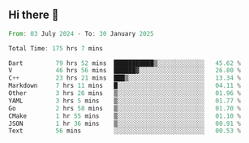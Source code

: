 ## Hi there 👋

<!--START_SECTION:waka-->

```rust
From: 03 July 2024 - To: 30 January 2025

Total Time: 175 hrs 7 mins

Dart         79 hrs 52 mins  ███████████▒░░░░░░░░░░░░░   45.62 %
V            46 hrs 56 mins  ██████▓░░░░░░░░░░░░░░░░░░   26.80 %
C++          23 hrs 21 mins  ███▒░░░░░░░░░░░░░░░░░░░░░   13.34 %
Markdown     7 hrs 11 mins   █░░░░░░░░░░░░░░░░░░░░░░░░   04.11 %
Other        3 hrs 26 mins   ▒░░░░░░░░░░░░░░░░░░░░░░░░   01.96 %
YAML         3 hrs 5 mins    ▒░░░░░░░░░░░░░░░░░░░░░░░░   01.77 %
Go           2 hrs 58 mins   ▒░░░░░░░░░░░░░░░░░░░░░░░░   01.70 %
CMake        1 hr 55 mins    ▒░░░░░░░░░░░░░░░░░░░░░░░░   01.10 %
JSON         1 hr 36 mins    ▒░░░░░░░░░░░░░░░░░░░░░░░░   00.91 %
Text         56 mins         ░░░░░░░░░░░░░░░░░░░░░░░░░   00.53 %
```

<!--END_SECTION:waka-->

<!--
**mathiskakal/mathiskakal** is a ✨ _special_ ✨ repository because its `README.md` (this file) appears on your GitHub profile.

Here are some ideas to get you started:

- 🔭 I’m currently working on ...
- 🌱 I’m currently learning ...
- 👯 I’m looking to collaborate on ...
- 🤔 I’m looking for help with ...
- 💬 Ask me about ...
- 📫 How to reach me: ...
- 😄 Pronouns: ...
- ⚡ Fun fact: ...
-->

